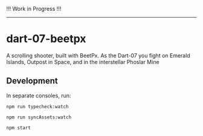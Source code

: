 !!! Work in Progress !!!

---

# dart-07-beetpx

A scrolling shooter, built with BeetPx. As the Dart-07 you fight on Emerald Islands, Outpost in Space, and in the
interstellar Phoslar Mine

## Development

In separate consoles, run:

```shell
npm run typecheck:watch
```

```shell
npm run syncAssets:watch
```

```shell
npm start
```
